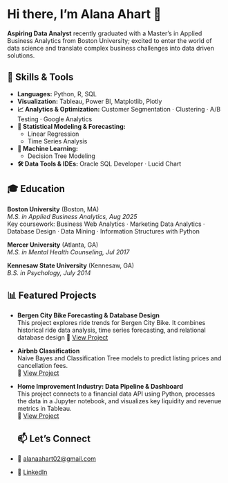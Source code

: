 # Hi there, I’m Alana Ahart 👋

**Aspiring Data Analyst** recently graduated with a Master’s in Applied Business Analytics from Boston University; excited to enter the world of data science and translate complex business challenges into data driven solutions.

## 🔧 Skills & Tools

- **Languages:** Python, R, SQL  
- **Visualization:** Tableau, Power BI, Matplotlib, Plotly
- **📈 Analytics & Optimization:** Customer Segmentation · Clustering · A/B Testing · Google Analytics   
- **📐 Statistical Modeling & Forecasting:**  
  - Linear Regression 
  - Time Series Analysis   
- **🤖 Machine Learning:**  
  - Decision Tree Modeling 
- **🛠 Data Tools & IDEs:** Oracle SQL Developer · Lucid Chart

## 🎓 Education

**Boston University** (Boston, MA)  
*M.S. in Applied Business Analytics, Aug 2025*  
Key coursework: Business Web Analytics · Marketing Data Analytics · Database Design · Data Mining · Information Structures with Python 

**Mercer University** (Atlanta, GA)  
*M.S. in Mental Health Counseling, Jul 2017*

**Kennesaw State University** (Kennesaw, GA)  
*B.S. in Psychology, July 2014*


## 📊 Featured Projects

- **Bergen City Bike Forecasting & Database Design**  
This project explores ride trends for Bergen City Bike. It combines historical ride data analysis, time series forecasting, and relational database design
  🔗 [View Project](https://github.com/alanaahart/bergen-city-bike-forecasting)

- **Airbnb Classification**  
  Naive Bayes and Classification Tree models to predict listing prices and cancellation fees.  
  🔗 [View Project](https://github.com/alanaahart/AD699-Naive-Bayes-Decision-Tree)  

- **Home Improvement Industry: Data Pipeline & Dashboard**  
  This project connects to a financial data API using Python, processes the data in a Jupyter notebook, and visualizes key liquidity and revenue metrics in Tableau.  
  🔗 [View Project](https://github.com/alanaahart/Home-Improvement)  


  ## 📫 Let’s Connect

- 📧 alanaahart02@gmail.com 
- 🔗 [LinkedIn](https://www.linkedin.com/in/alanaahart/)

